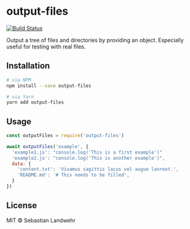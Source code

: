 <!--@h1([pkg.name])-->
# output-files
<!--/@-->

[![Build Status](https://travis-ci.org/dword-design/output-files.svg?branch=master)](https://travis-ci.org/dword-design/output-files)

<!--@pkg.description-->
Output a tree of files and directories by providing an object. Especially useful for testing with real files.
<!--/@-->

## Installation

```sh
# via NPM
npm install --save output-files

# via Yarn
yarn add output-files
```

## Usage

```js
const outputFiles = require('output-files')

await outputFiles('example', {
  'example1.js': "console.log('This is a first example')"
  'example2.js': "console.log('This is another example')",
  data: {
    'content.txt': 'Vivamus sagittis lacus vel augue laoreet.',
    'README.md': '# This needs to be filled',
  }
})
```

<!--@license()-->
## License

MIT © Sebastian Landwehr
<!--/@-->

